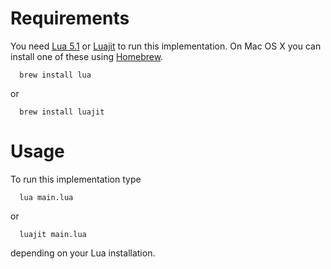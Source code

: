 Requirements
============

You need [Lua 5.1](http://www.lua.org/) or [Luajit](http://luajit.org/) to run 
this implementation. On Mac OS X you can install one of these 
using [Homebrew](http://mxcl.github.io/homebrew/).
```shell
  brew install lua
```
or
```shell
  brew install luajit
```

Usage
=====

To run this implementation type
```shell
  lua main.lua
```
or 
```shell
  luajit main.lua
```
depending on your Lua installation.
